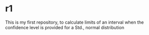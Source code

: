 r1
==

This is my first repository, to calculate limits of an interval when the confidence level is provided for a Std., normal distribution
